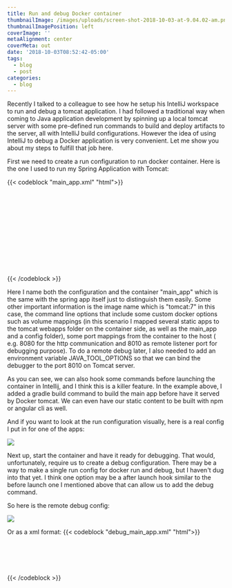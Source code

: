 ```yaml
---
title: Run and debug Docker container
thumbnailImage: /images/uploads/screen-shot-2018-10-03-at-9.04.02-am.png
thumbnailImagePosition: left
coverImage: ''
metaAlignment: center
coverMeta: out
date: '2018-10-03T08:52:42-05:00'
tags:
  - blog
  - post
categories:
  - blog
---
```

Recently I talked to a colleague to see how he setup his IntelliJ workspace to run and debug a tomcat application. I had followed a traditional way when coming to Java application development by spinning up a local tomcat server with some pre-defined run commands to build and deploy artifacts to the server,  all with IntelliJ build configurations. However the idea of using IntelliJ to debug a Docker application is very convenient. Let me show you about my steps to fulfill that job here.

First we need to create a run configuration to run docker container. Here is the one I used to run my Spring Application with Tomcat:

{{< codeblock "main_app.xml" "html">}}

<configuration name="main_app" type="docker-deploy" factoryName="docker-image" server-name="Docker">
      <deployment type="docker-image">
        <settings>
          <option name="JSONFilePath" value="" />
          <option name="command" value="" />
          <option name="commandLineOptions" value="-v $PROJECT_DIR$/../apps/static_assets/dist:/usr/local/tomcat/webapps/static_assets/dist -v $PROJECT_DIR$/../apps/static_assets/lib:/usr/local/tomcat/webapps/static_assets/lib -v $PROJECT_DIR$/../apps/app_conf:/usr/local/main_app/conf -v $PROJECT_DIR$/../apps/main_app/build/libs:/usr/local/tomcat/webapps" />
          <option name="containerName" value="main_app" />
          <option name="entrypoint" value="" />
          <option name="envVars">
            <list>
              <DockerEnvVarImpl>
                <option name="name" value="JAVA_TOOL_OPTIONS" />
                <option name="value" value="-agentlib:jdwp=transport=dt_socket,address=8010,server=y,suspend=n" />
              </DockerEnvVarImpl>
            </list>
          </option>
          <option name="imageTag" value="tomcat:7" />
          <option name="portBindings">
            <list>
              <DockerPortBindingImpl>
                <option name="containerPort" value="8080" />
                <option name="hostPort" value="8080" />
              </DockerPortBindingImpl>
              <DockerPortBindingImpl>
                <option name="containerPort" value="8010" />
                <option name="hostPort" value="8010" />
              </DockerPortBindingImpl>
            </list>
          </option>
          <option name="startBrowserSettings">
            <browser url="http://127.0.0.1" />
          </option>
        </settings>
      </deployment>
      <method v="2">
        <option name="Gradle.BeforeRunTask" enabled="true" tasks="build" externalProjectPath="$PROJECT_DIR$/../apps/main_app" vmOptions="" scriptParameters="" />
      </method>
    </configuration>

{{< /codeblock >}}

Here I name both the configuration and the container "main_app" which is the same with the spring app itself just to distinguish them easily. Some other important information is the image name which is "tomcat:7" in this case, the command line options that include some custom docker options such as volume mappings (in this scenario I mapped several static apps to the tomcat webapps folder on the container side, as well as the main_app and a config folder), some port mappings from the container to the host ( e.g. 8080 for the http communication and 8010 as remote listener port for debugging purpose). To do a remote debug later, I also needed to add an environment variable JAVA_TOOL_OPTIONS so that we can bind the debugger to the port 8010 on Tomcat server.

As you can see, we can also hook some commands before launching the container in Intellij, and I think this is a killer feature. In the example above, I added a gradle build command to build the main app before have it served by Docker tomcat. We can even have our static content to be built with npm or angular cli as well.

And if you want to look at the run configuration visually, here is a real config I put in for one of the apps:

![](/images/uploads/screen-shot-2018-10-03-at-10.00.31-am.png)

Next up, start the container and have it ready for debugging. That would, unfortunately, require us to create a debug configuration. There may be a way to make a single run config for docker run and debug, but I haven't dug into that yet. I think one option may be a after launch hook similar to the before launch one I mentioned above that can allow us to add the debug command.

So here is the remote debug config:

![](/images/uploads/screen-shot-2018-10-03-at-10.07.28-am.png)

Or as a xml format:
{{< codeblock "debug_main_app.xml" "html">}}
<configuration name="debug_main_app" type="Remote" factoryName="Remote">
      <module name="main_app" />
      <option name="USE_SOCKET_TRANSPORT" value="true" />
      <option name="SERVER_MODE" value="false" />
      <option name="SHMEM_ADDRESS" />
      <option name="HOST" value="localhost" />
      <option name="PORT" value="8010" />
      <RunnerSettings RunnerId="Debug">
        <option name="DEBUG_PORT" value="8010" />
        <option name="LOCAL" value="false" />
      </RunnerSettings>
      <method v="2" />
    </configuration>
{{< /codeblock >}}
